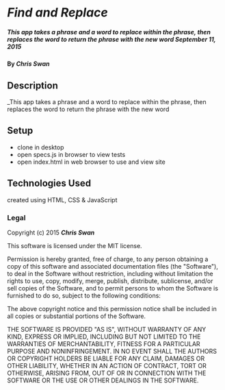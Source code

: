# _Find and Replace_

##### _This app takes a phrase and a word to replace within the phrase, then replaces the word to return the phrase with the new word September 11, 2015_

#### By _Chris Swan_

## Description

_This app takes a phrase and a word to replace within the phrase, then replaces the word to return the phrase with the new word

## Setup

- clone in desktop
- open specs.js in browser to view tests
- open index.html in web browser to use and view site

## Technologies Used

created using HTML, CSS & JavaScript

### Legal

Copyright (c) 2015 **_Chris Swan_**

This software is licensed under the MIT license.

Permission is hereby granted, free of charge, to any person obtaining a copy
of this software and associated documentation files (the "Software"), to deal
in the Software without restriction, including without limitation the rights
to use, copy, modify, merge, publish, distribute, sublicense, and/or sell
copies of the Software, and to permit persons to whom the Software is
furnished to do so, subject to the following conditions:

The above copyright notice and this permission notice shall be included in
all copies or substantial portions of the Software.

THE SOFTWARE IS PROVIDED "AS IS", WITHOUT WARRANTY OF ANY KIND, EXPRESS OR
IMPLIED, INCLUDING BUT NOT LIMITED TO THE WARRANTIES OF MERCHANTABILITY,
FITNESS FOR A PARTICULAR PURPOSE AND NONINFRINGEMENT. IN NO EVENT SHALL THE
AUTHORS OR COPYRIGHT HOLDERS BE LIABLE FOR ANY CLAIM, DAMAGES OR OTHER
LIABILITY, WHETHER IN AN ACTION OF CONTRACT, TORT OR OTHERWISE, ARISING FROM,
OUT OF OR IN CONNECTION WITH THE SOFTWARE OR THE USE OR OTHER DEALINGS IN
THE SOFTWARE.

